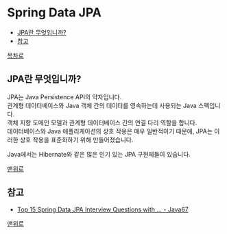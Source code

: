 # Spring Data JPA
* [JPA란 무엇입니까?](#jpa란-무엇입니까)
* [참고](#참고)

[목차로](https://github.com/smpark1020/tech-interview#%EB%AA%A9%EC%B0%A8)

## JPA란 무엇입니까?
JPA는 Java Persistence API의 약자입니다.   
관계형 데이터베이스와 Java 객체 간의 데이터를 영속하는데 사용되는 Java 스펙입니다.   
객체 지향 도메인 모델과 관계형 데이터베이스 간의 연결 다리 역할을 합니다.   
데이터베이스와 Java 애플리케이션의 상호 작용은 매우 일반적이기 때문에, JPA는 이러한 상호 작용을 표준화하기 위해 만들어졌습니다.   

Java에서는 Hibernate와 같은 많은 인기 있는 JPA 구현체들이 있습니다.   

[맨위로](#spring-data-jpa)

## 참고
* [Top 15 Spring Data JPA Interview Questions with ... - Java67](https://www.java67.com/2021/01/spring-data-jpa-interview-questions-answers-java.html)

[맨위로](#spring-data-jpa)
